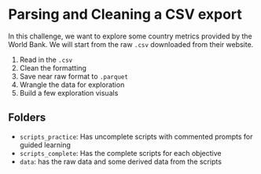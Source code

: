 # Parsing and Cleaning a CSV export

In this challenge, we want to explore some country metrics provided by the World Bank. We will start from the raw `.csv` downloaded from their website. 

1. Read in the `.csv`
2. Clean the formatting
3. Save near raw format to `.parquet`
4. Wrangle the data for exploration
5. Build a few exploration visuals

## Folders

- `scripts_practice`: Has uncomplete scripts with commented prompts for guided learning
- `scripts_complete`: Has the complete scripts for each objective
- `data`: has the raw data and some derived data from the scripts

